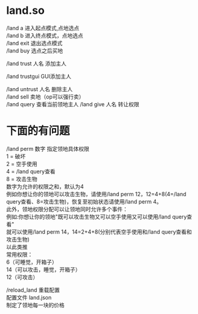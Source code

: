 # land.so

/land a 进入起点模式,点地选点  
/land b 进入终点模式，点地选点  
/land exit 退出选点模式  
/land buy 选点之后买地  

/land trust 人名 添加主人  

/land trustgui GUI添加主人  

/land untrust 人名 删除主人  
/land sell 卖地（op可以强行卖）  
/land query 查看当前领地主人 
/land give 人名 转让权限 

# 下面的有问题
/land perm 数字 指定领地具体权限  
1 = 破坏  
2 = 空手使用  
4 = /land query查看  
8 = 攻击生物  
数字为允许的权限之和，默认为4  
例如你想让你的领地可以攻击生物，请使用/land perm 12，12=4+8(4=/land query查看、8=攻击生物)，恢复至初始状态请使用/land perm 4。  
此外，领地权限分配可以让领地同时允许多个事件：  
例如:你想让你的领地"既可以攻击生物又可以空手使用又可以使用/land query查看"  
就可以使用/land perm 14，14=2+4+8(分别代表空手使用和/land query查看和攻击生物)  
以此类推  
常用权限：  
6（可睡觉，开箱子）  
14（可以攻击，睡觉，开箱子）  
12（可攻击）  

/reload_land 重载配置  
配置文件 land.json  
制定了领地每一块的价格  
